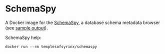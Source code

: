 # SchemaSpy

A Docker image for the [SchemaSpy][schemaspy], a database schema metadata browser (see [sample output][sample]).

SchemaSpy help:
```
docker run --rm templesofsyrinx/schemaspy
```

[schemaspy]: http://schemaspy.sourceforge.net/
[sample]: http://schemaspy.sourceforge.net/sample/
